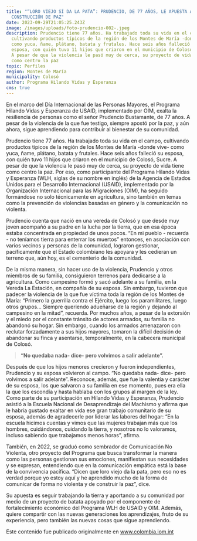 ```yaml
---
title: "“LORO VIEJO SÍ DA LA PATA”: PRUDENCIO, DE 77 AÑOS, LE APUESTA A LA
  CONSTRUCCIÓN DE PAZ"
date: 2023-09-29T21:05:25.243Z
image: /images/uploads/foto-prudencio-002-.jpeg
description: Prudencio tiene 77 años. Ha trabajado toda su vida en el campo,
  cultivando productos típicos de la región de los Montes de María -donde vive-
  como yuca, ñame, plátano, batata y frutales. Hace seis años falleció su
  esposa, con quién tuvo 11 hijos que criaron en el municipio de Colosó, Sucre.
  A pesar de que la violencia le pasó muy de cerca, su proyecto de vida tiene
  como centro la paz
topic: Perfiles
region: Montes de María
municipality: Colosó
author: Programa Hilando Vidas y Esperanza
cms: true
---
```

En el marco del Día Internacional de las Personas Mayores, el Programa Hilando Vidas y Esperanza de USAID, implementado por OIM, exalta la resiliencia de personas como el señor Prudencio Bustamante, de 77 años. A pesar de la violencia de la que fue testigo, siempre apostó por la paz, y aún ahora, sigue aprendiendo para contribuir al bienestar de su comunidad.

Prudencio tiene 77 años. Ha trabajado toda su vida en el campo, cultivando productos típicos de la región de los Montes de María -donde vive- como yuca, ñame, plátano, batata y frutales. Hace seis años falleció su esposa, con quién tuvo 11 hijos que criaron en el municipio de Colosó, Sucre. A pesar de que la violencia le pasó muy de cerca, su proyecto de vida tiene como centro la paz. Por eso, como participante del Programa Hilando Vidas y Esperanza (WLH, siglas de su nombre en inglés) de la Agencia de Estados Unidos para el Desarrollo Internacional (USAID), implementado por la Organización Internacional para las Migraciones (OIM), ha seguido formándose no solo técnicamente en agricultura, sino también en temas como la prevención de violencias basadas en género y la comunicación no violenta.

Prudencio cuenta que nació en una vereda de Colosó y que desde muy joven acompañó a su padre en la lucha por la tierra, que en esa época estaba concentrada en propiedad de unos pocos. “En mi pueblo - recuerda - no teníamos tierra para enterrar los muertos” entonces, en asociación con varios vecinos y personas de la comunidad, lograron gestionar, pacíficamente que el Estado colombiano les apoyara y les cedieran un terreno que, aún hoy, es el cementerio de la comunidad.

De la misma manera, sin hacer uso de la violencia, Prudencio y otros miembros de su familia, consiguieron terrenos para dedicarse a la agricultura. Como campesino formó y sacó adelante a su familia, en la Vereda La Estación, en compañía de su esposa. Sin embargo, tuvieron que padecer la violencia de la que fue víctima toda la región de los Montes de María: “Primero la guerrilla contra el Ejército, luego los paramilitares, luego otros grupos… Siempre queriendo adueñarse de la región y dejando al campesino en la mitad”, recuerda. Por muchos años, a pesar de la extorsión y el miedo por el constante tránsito de actores armados, su familia no abandonó su hogar. Sin embargo, cuando los armados amenazaron con reclutar forzadamente a sus hijos mayores, tomaron la difícil decisión de abandonar su finca y asentarse, temporalmente, en la cabecera municipal de Colosó.

> **“No quedaba nada- dice- pero volvimos a salir adelante”.**

Después de que los hijos menores crecieron y fueron independientes, Prudencio y su esposa volvieron al campo. “No quedaba nada- dice- pero volvimos a salir adelante”. Reconoce, además, que fue la valentía y carácter de su esposa, los que salvaron a su familia en ese momento, pues era ella la que los escondía y hasta hablaba con los grupos al margen de la ley. Como parte de su participación en Hilando Vidas y Esperanza, Prudencio asistió a la Escuela Nacional de Desaprendizaje del Machismo y afirma que le habría gustado exaltar en vida ese gran trabajo comunitario de su esposa, además de agradecerle por liderar las labores del hogar: “En la escuela hicimos cuentas y vimos que las mujeres trabajan más que los hombres, cuidándonos, cuidando la tierra, y nosotros no lo valoramos, incluso sabiendo que trabajamos menos horas”, afirma.

También, en 2022, se graduó como sembrador de Comunicación No Violenta, otro proyecto del Programa que busca transformar la manera como las personas gestionan sus emociones, manifiestan sus necesidades y se expresan, entendiendo que en la comunicación empática está la base de la convivencia pacífica. “Dicen que loro viejo da la pata, pero eso no es verdad porque yo estoy aquí y he aprendido mucho de la forma de comunicar de forma no violenta y de construir la paz”, dice.

Su apuesta es seguir trabajando la tierra y aportando a su comunidad por medio de un proyecto de batata apoyado por el componente de fortalecimiento económico del Programa WLH de USAID y OIM. Además, quiere compartir con las nuevas generaciones los aprendizajes, fruto de su experiencia, pero también las nuevas cosas que sigue aprendiendo.

Este contenido fue publicado originalmente en www.colombia.iom.int